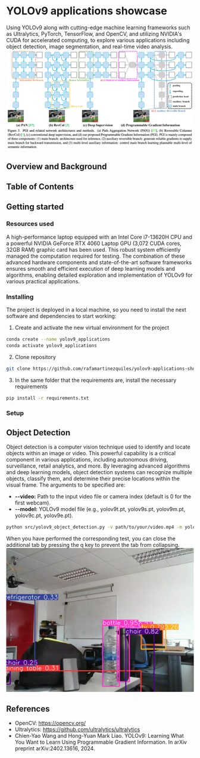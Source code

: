 # YOLOv9 applications showcase
Using YOLOv9 along with cutting-edge machine learning frameworks such as Ultralytics, PyTorch, TensorFlow, and OpenCV, and utilizing NVIDIA's CUDA for accelerated computing, to explore various applications including object detection, image segmentation, and real-time video analysis.
![](images/yolo_v9.png)

## Overview and Background

## Table of Contents

## Getting started

### Resources used
A high-performance laptop equipped with an Intel Core i7-13620H CPU and a powerful NVIDIA GeForce RTX 4060 Laptop GPU (3,072 CUDA cores, 32GB RAM) graphic card has been used. This robust system efficiently managed the computation required for testing. The combination of these advanced hardware components and state-of-the-art software frameworks ensures smooth and efficient execution of deep learning models and algorithms, enabling detailed exploration and implementation of YOLOv9 for various practical applications. 

### Installing
The project is deployed in a local machine, so you need to install the next software and dependencies to start working:

1. Create and activate the new virtual environment for the project

```bash
conda create --name yolov9_applications
conda activate yolov9_applications
```

2. Clone repository

```bash
git clone https://github.com/rafamartinezquiles/yolov9-applications-showcase.git
```

3. In the same folder that the requirements are, install the necessary requirements

```bash
pip install -r requirements.txt
```

### Setup


## Object Detection
Object detection is a computer vision technique used to identify and locate objects within an image or video. This powerful capability is a critical component in various applications, including autonomous driving, surveillance, retail analytics, and more. By leveraging advanced algorithms and deep learning models, object detection systems can recognize multiple objects, classify them, and determine their precise locations within the visual frame. The arguments to be specified are:
- **--video:** Path to the input video file or camera index (default is 0 for the first webcam).
- **--model:** YOLOv9 model file (e.g., yolov9t.pt, yolov9s.pt, yolov9m.pt, yolov9c.pt, yolov9e.pt).

```bash
python src/yolov9_object_detection.py -v path/to/your/video.mp4 -m yolov9e.pt
```

When you have performed the corresponding test, you can close the additional tab by pressing the q key to prevent the tab from collapsing.
![](images/object_detection.png)

## References
- OpenCV: https://opencv.org/
- Ultralytics: https://github.com/ultralytics/ultralytics
- Chien-Yao Wang and Hong-Yuan Mark Liao. YOLOv9: Learning What You Want to Learn Using Programmable Gradient Information. In arXiv preprint arXiv:2402.13616, 2024.
